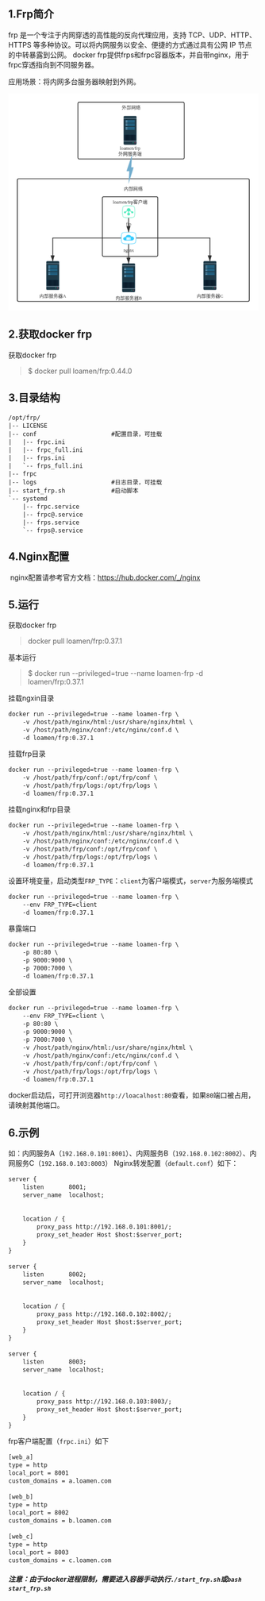 ## 1.Frp简介

  frp 是一个专注于内网穿透的高性能的反向代理应用，支持 TCP、UDP、HTTP、HTTPS 等多种协议。可以将内网服务以安全、便捷的方式通过具有公网 IP 节点的中转暴露到公网。
  docker frp提供frps和frpc容器版本，并自带nginx，用于frpc穿透指向到不同服务器。

应用场景：将内网多台服务器映射到外网。

![应用场景](docker/nginx/html/images/frp_net.png)



## 2.获取docker frp

获取docker frp

> $ docker pull  loamen/frp:0.44.0



## 3.目录结构

```
/opt/frp/
|-- LICENSE
|-- conf                     #配置目录，可挂载
|   |-- frpc.ini
|   |-- frpc_full.ini
|   |-- frps.ini
|   `-- frps_full.ini
|-- frpc
|-- logs                     #日志目录，可挂载
|-- start_frp.sh             #启动脚本
`-- systemd
    |-- frpc.service
    |-- frpc@.service
    |-- frps.service
    `-- frps@.service
```



## 4.Nginx配置

​	nginx配置请参考官方文档：https://hub.docker.com/_/nginx



## 5.运行

获取docker frp
> docker pull loamen/frp:0.37.1

基本运行
> $ docker run --privileged=true --name loamen-frp -d loamen/frp:0.37.1

挂载ngxin目录
```
docker run --privileged=true --name loamen-frp \
	-v /host/path/nginx/html:/usr/share/nginx/html \
	-v /host/path/nginx/conf:/etc/nginx/conf.d \
	-d loamen/frp:0.37.1
```

挂载frp目录
```
docker run --privileged=true --name loamen-frp \
	-v /host/path/frp/conf:/opt/frp/conf \
	-v /host/path/frp/logs:/opt/frp/logs \
	-d loamen/frp:0.37.1
```

挂载nginx和frp目录
```
docker run --privileged=true --name loamen-frp \
	-v /host/path/nginx/html:/usr/share/nginx/html \
	-v /host/path/nginx/conf:/etc/nginx/conf.d \
	-v /host/path/frp/conf:/opt/frp/conf \
	-v /host/path/frp/logs:/opt/frp/logs \
	-d loamen/frp:0.37.1
```

设置环境变量，启动类型`FRP_TYPE`：`client`为客户端模式，`server`为服务端模式
```
docker run --privileged=true --name loamen-frp \
	--env FRP_TYPE=client
	-d loamen/frp:0.37.1
```

暴露端口
```
docker run --privileged=true --name loamen-frp \
	-p 80:80 \
	-p 9000:9000 \
	-p 7000:7000 \
	-d loamen/frp:0.37.1
```

全部设置

```
docker run --privileged=true --name loamen-frp \
	--env FRP_TYPE=client \
	-p 80:80 \
	-p 9000:9000 \
	-p 7000:7000 \
	-v /host/path/nginx/html:/usr/share/nginx/html \
	-v /host/path/nginx/conf:/etc/nginx/conf.d \
	-v /host/path/frp/conf:/opt/frp/conf \
	-v /host/path/frp/logs:/opt/frp/logs \
	-d loamen/frp:0.37.1
```
docker启动后，可打开浏览器`http://loacalhost:80`查看，如果`80`端口被占用，请映射其他端口。

## 6.示例

如：内网服务A（`192.168.0.101:8001`）、内网服务B（`192.168.0.102:8002`）、内网服务C（`192.168.0.103:8003`）
Nginx转发配置（`default.conf`）如下：
```
server {
    listen       8001;
    server_name  localhost;


    location / {
		proxy_pass http://192.168.0.101:8001/;
		proxy_set_header Host $host:$server_port;
	}
}

server {
    listen       8002;
    server_name  localhost;


    location / {
		proxy_pass http://192.168.0.102:8002/;
		proxy_set_header Host $host:$server_port;
	}
}

server {
    listen       8003;
    server_name  localhost;


    location / {
		proxy_pass http://192.168.0.103:8003/;
		proxy_set_header Host $host:$server_port;
	}
}
```

frp客户端配置（`frpc.ini`）如下

```
[web_a]
type = http
local_port = 8001
custom_domains = a.loamen.com

[web_b]
type = http
local_port = 8002
custom_domains = b.loamen.com

[web_c]
type = http
local_port = 8003
custom_domains = c.loamen.com
```


##### 注意：由于docker进程限制，需要进入容器手动执行`./start_frp.sh`或`bash start_frp.sh`